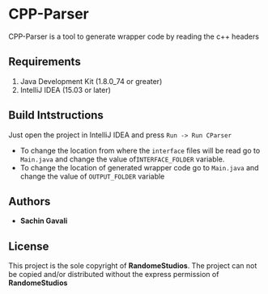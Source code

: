 # CPP-Parser 
CPP-Parser is a tool to generate wrapper code by reading the c++ headers

## Requirements ##

 1. Java Development Kit (1.8.0_74 or greater)
 2. IntelliJ IDEA (15.03 or later)


## Build Intstructions ##
Just open the project in IntelliJ IDEA and press `Run -> Run CParser`

 - To change the location from where the `interface` files will be read go to `Main.java` and change the value of`INTERFACE_FOLDER` variable.
 - To change the location of generated wrapper code go to `Main.java` and change the value of `OUTPUT_FOLDER` variable

		  

## Authors
* **Sachin Gavali** 

## License
This project is the sole copyright of **RandomeStudios**. The project can not be copied and/or distributed without the express permission of **RandomeStudios**
